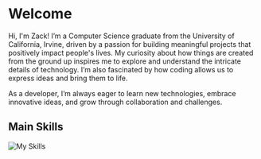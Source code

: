 # Welcome

Hi, I'm Zack! I’m a Computer Science graduate from the University of California, Irvine, driven by a passion for building meaningful projects that positively impact people's lives. My curiosity about how things are created from the ground up inspires me to explore and understand the intricate details of technology. I’m also fascinated by how coding allows us to express ideas and bring them to life. 

As a developer, I’m always eager to learn new technologies, embrace innovative ideas, and grow through collaboration and challenges.


## Main Skills
![My Skills](https://skillicons.dev/icons?i=ts,react,nextjs,tailwind,express,prisma,docker,aws,supabase,vim)
